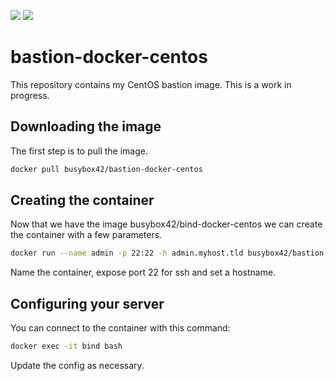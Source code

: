 [![](https://images.microbadger.com/badges/image/busybox42/bastion-docker-centos.svg)](https://microbadger.com/images/busybox42/bastion-docker-centos "Get your own image badge on microbadger.com")
[![](https://images.microbadger.com/badges/version/busybox42/bastion-docker-centos.svg)](https://microbadger.com/images/busybox42/bastion-docker-centos "Get your own version badge on microbadger.com")
# bastion-docker-centos
This repository contains my CentOS bastion image.  This is a work in progress.

## Downloading the image
The first step is to pull the image.
```bash
docker pull busybox42/bastion-docker-centos
```

## Creating the container
Now that we have the image busybox42/bind-docker-centos we can create the container with a few parameters.
```bash
docker run --name admin -p 22:22 -h admin.myhost.tld busybox42/bastion-docker-centos
```
Name the container, expose port 22 for ssh and set a hostname.

## Configuring your server
You can connect to the container with this command:
```bash
docker exec -it bind bash
```
Update the config as necessary.
